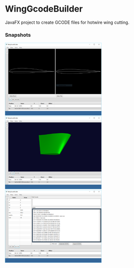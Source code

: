 # WingGcodeBuilder
JavaFX project to create GCODE files for hotwire wing cutting.


### Snapshots

<img src="https://raw.githubusercontent.com/c-devine/WingGcodeBuilder/snapshots/assets/img/2D.png?raw=true" width="320" height="240">

<img src="https://raw.githubusercontent.com/c-devine/WingGcodeBuilder/snapshots/assets/img/3D.png?raw=true" width="320" height="240">

<img src="https://raw.githubusercontent.com/c-devine/WingGcodeBuilder/snapshots/assets/img/GCODE.png?raw=true" width="320" height="240">